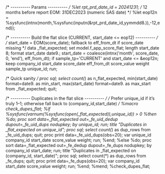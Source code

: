 /* ---------- Params ---------- */
%let rpt_prd_date_id = 20241231;
/* 12 months before report EOM: 31DEC2023 (numeric SAS date) */
%let eop12n = %sysfunc(intnx(month,%sysfunc(inputn(&rpt_prd_date_id,yymmdd8.)),-12,end));

/* ---------- Build the flat slice (CURRENT, start_date <= eop12) ---------- */
/* start_date = EOM(score_date); fallback to eff_from_dt if score_date missing */
data _flat_expected;
  set model.f_app_score_flat;
  length start_date 8; format start_date date9.;
  start_date = coalesce(intnx('month', score_date, 0, 'end'), eff_from_dt);
  if sample_tp='CURRENT' and start_date <= &eop12n;
  keep company_id start_date score_date eff_from_dt score_value weight sample_tp unique_id;
run;

/* Quick sanity */
proc sql;
  select count(*) as n_flat_expected,
         min(start_date) format=date9. as min_start,
         max(start_date) format=date9. as max_start
  from _flat_expected;
quit;

/* ---------- Duplicates in the flat slice ---------- */
/* Prefer unique_id if it’s truly 1–1; otherwise fall back to (company_id,start_date) */
%macro check_dupes_flat;
  %if %sysfunc(varnum(%sysfunc(open(_flat_expected)),unique_id)) > 0 %then %do;
    proc sort data=_flat_expected out=_fe_uid_dedup dupout=_fe_uid_dups nodupkey;
      by unique_id;
    run;
    title "Duplicates in _flat_expected on unique_id";
    proc sql; select count(*) as dup_rows from _fe_uid_dups; quit;
    proc print data=_fe_uid_dups(obs=20); var unique_id company_id start_date score_value weight; run;
  %end;
  %else %do;
    proc sort data=_flat_expected out=_fe_dedup dupout=_fe_dups nodupkey;
      by company_id start_date;
    run;
    title "Duplicates in _flat_expected on (company_id, start_date)";
    proc sql; select count(*) as dup_rows from _fe_dups; quit;
    proc print data=_fe_dups(obs=20); var company_id start_date score_value weight; run;
  %end;
%mend;
%check_dupes_flat;
